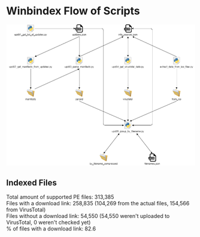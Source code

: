 # Winbindex Flow of Scripts

![winbindex-scripts-flow.png](winbindex-scripts-flow.png)

## Indexed Files

<!--FileStats-->
Total amount of supported PE files: 313,385  
Files with a download link: 258,835 (104,269 from the actual files, 154,566 from VirusTotal)  
Files without a download link: 54,550 (54,550 weren't uploaded to VirusTotal, 0 weren't checked yet)  
% of files with a download link: 82.6  
<!--/FileStats-->
